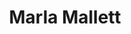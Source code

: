 ---
title: Marla Mallett
name: Marla Mallett
name-sort: Mallett, Marla
totals:
- event: Hearts
  games: 46
  wins: 19
  losses: 27
  inturn-total: 405
  inturn-percent: 74
  outturn-total: 461
  outturn-percent: 77
  draw-total: 384
  draw-percent: 70
  takeout-total: 482
  takeout-percent: 80
  shots-total: 866
  shots-percent: 75
- event: Trials (Women)
  games: 10
  wins: 6
  losses: 4
  inturn-total: 92
  inturn-percent: 81
  outturn-total: 108
  outturn-percent: 79
  draw-total: 65
  draw-percent: 72
  takeout-total: 135
  takeout-percent: 84
  shots-total: 200
  shots-percent: 80
years:
- year: 1995
  event: Hearts
  team: BC
  position: Fourth
  games: 11
  wins: 6
  losses: 5
  inturn-total: 80
  inturn-percent: 74
  outturn-total: 129
  outturn-percent: 80
  draw-total: 99
  draw-percent: 77
  takeout-total: 110
  takeout-percent: 79
  shots-total: 209
  shots-percent: 78
- year: 1997
  event: Hearts
  team: BC
  position: Third
  games: 11
  wins: 3
  losses: 8
  inturn-total: 112
  inturn-percent: 75
  outturn-total: 104
  outturn-percent: 76
  draw-total: 76
  draw-percent: 66
  takeout-total: 140
  takeout-percent: 80
  shots-total: 216
  shots-percent: 75
- year: 2009
  event: Hearts
  team: BC
  position: Fourth
  games: 13
  wins: 9
  losses: 4
  inturn-total: 131
  inturn-percent: 79
  outturn-total: 111
  outturn-percent: 78
  draw-total: 105
  draw-percent: 70
  takeout-total: 137
  takeout-percent: 84
  shots-total: 242
  shots-percent: 78
- year: 2017
  event: Hearts
  team: BC
  position: Fourth
  games: 11
  wins: 1
  losses: 10
  inturn-total: 82
  inturn-percent: 65
  outturn-total: 117
  outturn-percent: 72
  draw-total: 104
  draw-percent: 67
  takeout-total: 95
  takeout-percent: 72
  shots-total: 199
  shots-percent: 69
- year: 1997
  event: Trials (Women)
  team: LAW
  position: Third
  games: 10
  wins: 6
  losses: 4
  inturn-total: 92
  inturn-percent: 81
  outturn-total: 108
  outturn-percent: 79
  draw-total: 65
  draw-percent: 72
  takeout-total: 135
  takeout-percent: 84
  shots-total: 200
  shots-percent: 80
- year: 2001
  event: Trials (Women)
  team: FRA
  position: Alternate
vs:
- Alcoe-Holland, Jill
- Anderson, Sherry
- Arnott, Janet
- Arseneau, Jane
- Barbour, Shona
- Barker, Penny
- Belanger, Nancy
- Belisle, Eve
- Bernard, Cheryl
- Betker, Jan
- Beveridge, Corie
- Bodogh, Marilyn
- Bohmer, Brenda
- Boily, Caroline
- Bowman, Mary
- Brown, Maureen
- Cameron, Kate
- Campbell, June
- Carey, Chelsea
- Charette, France
- Cormier, Sharon
- Courtney, Joanne
- Crawford, Andrea
- Crispo, Guylaine
- Crouse, Jennifer
- Cunningham, Cathy
- Curtis, Stacie
- Cutcliffe, Margaret
- Daniel, Sylvie
- Darbyshire, Carolyn
- Delahunt, Nancy
- Derick, Catherine
- Derry, Danielle
- deSolla, Jodie
- Devereaux, Julie
- Doig, Deanna
- Dolan, Kim
- Eddy, Lori
- Englot, Michelle
- Enright, Barb
- Eyamie, Lisa
- Floyd, Kathy
- Fullerton, Sarah
- Galusha, Kerry
- Gauthier, Cathy
- Gellard, Kim
- George, Tara
- Gignac, Donna
- Gilman, Sheena
- Goring, Alison
- Goss, Peg
- Gudereit, Marcia
- Gushulak, Diane
- Hanlon, Heidi
- Harris, Susan
- Harvey, Alison
- Harvey, Carol
- Harvey, Janet
- Henry, Lou Ann
- Hill, Trish
- Homan, Rachel
- Hooper Perroud, Jane
- Horne, Kate
- Hughes, Meaghan
- Jackson, Virginia
- Jennings, Tracey
- Jesty, Janet
- Johnstone, Loralee
- Jones, Colleen
- Jones, Jennifer
- Jones-Walker, Debbie
- Karwacki, Krysten
- Kasner, Marliese
- Kaylo, Kelly
- Kelly, Kim
- Kerr, Kathy
- King, Cathy
- Kleibrink, Shannon
- Koehler, Megan
- Kyle, Linda
- Laliberte, Connie
- Lang, Lorraine
- Larouche, Marie-France
- Lawton, Stefanie
- Leblanc, Lisa
- Lemay, Annie
- Lilly, Kendra
- Lowther, Tammi
- MacAulay, Marion
- MacDonald, Rebecca Jean
- MacLean, Kari
- MacPhee, Robyn
- Mann, Lauren
- Martin, Heather
- Mattatall, Mary
- McCagg-Nystrom, Heather
- McCarville, Krista
- McCloy, Elaine
- McConnery, Nancy
- McCrady, Christine
- McCusker, Joan
- McEwen, Dawn
- McQuaid, Michelle
- Miskew, Emma
- Montgomery, Kay
- Moore, Kim
- Morris, Cori
- Moses, Dawn
- Moss, Debbie
- Muzika, Shelley
- Nedohin, Heather
- Nixon, Amy
- Nowlan, Denise
- O'Connor, Susan
- Officer, Jill
- Ondrack, Wendy
- O'Rourke, Brittany
- Osborne, Chantal
- Overton-Clapham, Cathy
- Peterman, Jocelyn
- Peters, Laine
- Phillips, Laura
- Porter, Erin
- Potts, Sarah
- Radford, Helen
- Richards, Brette
- Robertson, Darcy
- Sabourin, Joelle
- Saulnier, Andrea
- Schmirler, Sandra
- Schneider, Lorraine
- Shields, Deanne
- Sicinski, Danielle
- Singler, Sherri
- Sippala, Ashley
- Sobey, Lianne
- Spencer, Barb
- Stokes, Debbie
- Strong, Heather
- Strong, Laura
- Thiessen, Alison
- Thomas, Jill
- Trickett, Erica
- Vey, Lana
- Weagle, Lisa
- Westcott, Raunora
- Wilkes, Sarah
- Wilson, Leslie
- Bakker, Glenys
- Breen, Thersa
- Bryant, Angie
- Frey, Audrey
- Godberson, Heather
- Hooper, Jane
- Hopkins, Heather
- Leonard, Judy
- MacLeod, Lisa
- McKnight, Patti
- Merklinger, Anne
- Middaugh, Sherry
- Moore, Kimberly
- Mulroney, Sandra
- Nimmo, Shannon
- Sipka, Joanne
- Thurston, Jill
- Zielke, Colleen
---